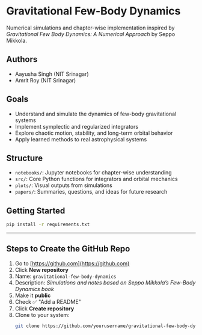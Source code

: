 # Gravitational Few-Body Dynamics
Numerical simulations and chapter-wise implementation inspired by *Gravitational Few Body Dynamics: A Numerical Approach* by Seppo Mikkola.

## Authors
- Aayusha Singh (NIT Srinagar)
- Amrit Roy (NIT Srinagar)

## Goals
- Understand and simulate the dynamics of few-body gravitational systems
- Implement symplectic and regularized integrators
- Explore chaotic motion, stability, and long-term orbital behavior
- Apply learned methods to real astrophysical systems

## Structure
- `notebooks/`: Jupyter notebooks for chapter-wise understanding
- `src/`: Core Python functions for integrators and orbital mechanics
- `plots/`: Visual outputs from simulations
- `papers/`: Summaries, questions, and ideas for future research

## Getting Started
```bash
pip install -r requirements.txt 
```

---

## Steps to Create the GitHub Repo

1. Go to [https://github.com](https://github.com)
2. Click **New repository**
3. Name: `gravitational-few-body-dynamics`
4. Description: *Simulations and notes based on Seppo Mikkola’s Few-Body Dynamics book*
5. Make it **public**
6. Check ✅ "Add a README"
7. Click **Create repository**
8. Clone to your system:
   ```bash
   git clone https://github.com/yourusername/gravitational-few-body-dynamics.git


